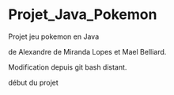 # Projet_Java_Pokemon

Projet jeu pokemon en Java

de Alexandre de Miranda Lopes et Mael Belliard.

Modification depuis git bash distant.

début du projet
